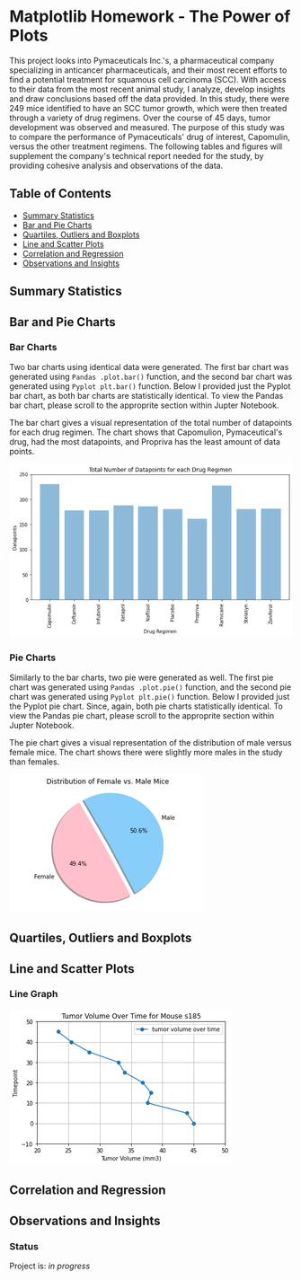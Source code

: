 # Matplotlib Homework - The Power of Plots 

This project looks into Pymaceuticals Inc.'s, a pharmaceutical company specializing in anticancer pharmaceuticals, and their most recent efforts to find a potential treatment for squamous cell carcinoma (SCC). With access to their data from the most recent animal study, I analyze, develop insights and draw conclusions based off the data provided. In this study, there were 249 mice identified to have an SCC tumor growth, which were then treated through a variety of drug regimens. Over the course of 45 days, tumor development was observed and measured. The purpose of this study was to compare the performance of Pymaceuticals' drug of interest, Capomulin, versus the other treatment regimens. The following tables and figures will supplement the company's technical report needed for the study, by providing cohesive analysis and observations of the data.

## Table of Contents ##
* [Summary Statistics](#summary-statistics)
* [Bar and Pie Charts](#bar-and-pie-charts)
* [Quartiles, Outliers and Boxplots](#quartiles-outliers-and-boxplots)
* [Line and Scatter Plots](#line-and-scatter-plots)
* [Correlation and Regression](#correlation-and-regression)
* [Observations and Insights](#observations-and-insights)
  
## Summary Statistics ##

## Bar and Pie Charts ##

### Bar Charts ### 
Two bar charts using identical data were generated. The first bar chart was generated using `Pandas .plot.bar()` function, and the second bar chart was generated using `Pyplot plt.bar()` function. Below I provided just the Pyplot bar chart, as both bar charts are statistically identical. To view the Pandas bar chart, please scroll to the approprite section within Jupter Notebook. 

The bar chart gives a visual representation of the total number of datapoints for each drug regimen. The chart shows that Capomulion, Pymaceutical's drug, had the most datapoints, and Propriva has the least amount of data points. 

![Pyplot Bar Plot](https://github.com/cveras33/matplotlib-challenge/blob/main/Pymaceuticals/plt_bar_plot.png) 

### Pie Charts ### 

Similarly to the bar charts, two pie were generated as well. The first pie chart was generated using `Pandas .plot.pie()` function, and the second pie chart was generated using `Pyplot plt.pie()` function. Below I provided just the Pyplot pie chart. Since, again, both pie charts statistically identical. To view the Pandas pie chart, please scroll to the approprite section within Jupter Notebook. 

The pie chart gives a visual representation of the distribution of male versus female mice. The chart shows there were slightly more males in the study than females. 

![Pyplot Pie Plot](https://github.com/cveras33/matplotlib-challenge/blob/main/Pymaceuticals/plt_pie_plot.png)

## Quartiles, Outliers and Boxplots ##

## Line and Scatter Plots ##

### Line Graph ### 

![Line Plot](https://github.com/cveras33/matplotlib-challenge/blob/main/Pymaceuticals/line_plot.png)

## Correlation and Regression ##

## Observations and Insights ##

### Status ###

Project is: *in progress*
